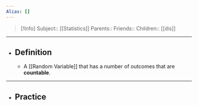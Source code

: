 ```yaml
---
Alias: []
---
```

> [!Info]
> Subject:: [[Statistics]]
> Parents:: 
> Friends:: 
> Children:: [[dis]]
---
- ## Definition
	- A [[Random Variable]] that has a number of outcomes that are **countable**.
---
- ## Practice